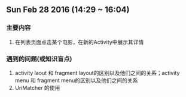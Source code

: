 ## Sun Feb 28 2016 (14:29 ~ 16:04)
### 主要内容
 1. 在列表页面点击某个电影，在新的Activity中展示其详情

### 遇到的问题(或知识盲点)
 1. activity laout 和 fragment layout的区别以及他们之间的关系；activity menu 和 fragment menu的区别以及他们之间的关系
 2. UriMatcher 的使用
